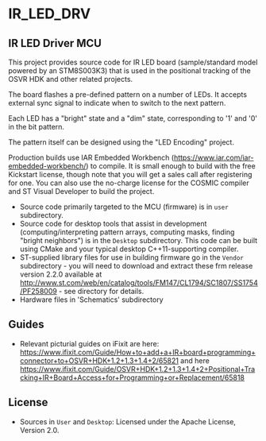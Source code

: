 # IR_LED_DRV
## IR LED Driver MCU

This project provides source code for IR LED board (sample/standard model powered by an STM8S003K3) that is used in the positional tracking of the OSVR HDK and other related projects.

The board flashes a pre-defined pattern on a number of LEDs. It accepts external sync signal to indicate when to switch to the next pattern.

Each LED has a "bright" state and a "dim" state, corresponding to '1' and '0' in the bit pattern.

The pattern itself can be designed using the "LED Encoding" project.

Production builds use IAR Embedded Workbench (https://www.iar.com/iar-embedded-workbench/) to compile.
It is small enough to build with the free Kickstart license, though note that you will get a sales call after registering for one.
You can also use the no-charge license for the COSMIC compiler and ST Visual Developer to build the project.

- Source code primarily targeted to the MCU (firmware) is in `user` subdirectory.
- Source code for desktop tools that assist in development (computing/interpreting pattern arrays, computing masks, finding "bright neighbors") is in the `Desktop` subdirectory. This code can be built using CMake and your typical desktop C++11-supporting compiler.
- ST-supplied library files for use in building firmware go in the `Vendor` subdirectory - you will need to download and extract these frm release version 2.2.0 available at <http://www.st.com/web/en/catalog/tools/FM147/CL1794/SC1807/SS1754/PF258009> - see directory for details.
- Hardware files in 'Schematics' subdirectory

## Guides
- Relevant picturial guides on iFixit are here: <https://www.ifixit.com/Guide/How+to+add+a+IR+board+programming+connector+to+OSVR+HDK+1.2+1.3+1.4+2/65821> and here <https://www.ifixit.com/Guide/OSVR+HDK+1.2+1.3+1.4+2+Positional+Tracking+IR+Board+Access+for+Programming+or+Replacement/65818>

## License
- Sources in `User` and `Desktop`: Licensed under the Apache License, Version 2.0.
